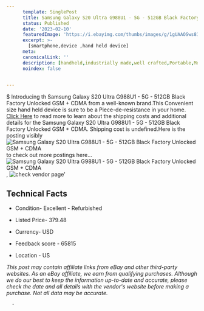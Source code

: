 ```yaml
---
      template: SinglePost
      title: Samsung Galaxy S20 Ultra G988U1 - 5G - 512GB Black Factory Unlocked GSM + CDMA
      status: Published
      date: '2023-02-10'
      featuredImage: 'https://i.ebayimg.com/thumbs/images/g/1gUAAOSws81jKPxD/s-l225.jpg'
      excerpt: >-
        [smartphone,device ,hand held device]
      meta:
      canonicalLink: ''
      description: [handheld,industrially made,well crafted,Portable,Mobile,Compact,Convenient,Lightweight,Maneuverable,Man-portable,Miniature,Carriable,Hand-held,Light,Holdable,Transportable,Mobile device,Pocket-sized,On-the-go,Wireless,Cordless,Compact size,Convenient size, smartphone,device ,hand held device]
      noindex: false
      

---
```

$
      Introducing th Samsung Galaxy S20 Ultra G988U1 - 5G - 512GB Black Factory Unlocked GSM + CDMA from a well-known brand.This Convenient size hand held device is sure to be a Piece-de-resistance in your home. [Click Here](https://www.ebay.com/itm/125750909476?hash=item1d47569a24%3Ag%3A1gUAAOSws81jKPxD&mkevt=1&mkcid=1&mkrid=711-53200-19255-0&campid=%253CePNCampaignId%253E&customid=%253CreferenceId%253E&toolid=10049) to read more to learn about the shipping costs and additional details for the Samsung Galaxy S20 Ultra G988U1 - 5G - 512GB Black Factory Unlocked GSM + CDMA. Shipping cost is undefined.Here is the posting visibly ![Samsung Galaxy S20 Ultra G988U1 - 5G - 512GB Black Factory Unlocked GSM + CDMA](https://i.ebayimg.com/thumbs/images/g/1gUAAOSws81jKPxD/s-l225.jpg) to check out more postings here... ![Samsung Galaxy S20 Ultra G988U1 - 5G - 512GB Black Factory Unlocked GSM + CDMA](https://i.ebayimg.com/images/g/1gUAAOSws81jKPxD/s-l960.jpg), ![check vendor page](https://origin-galleryplus.ebayimg.com/ws/web/125750909476_2_0_1/225x225.jpg)'

      

 ## Technical Facts 



     
      

 - Condition- Excellent - Refurbished 


      

 - Listed Price- 379.48 


      

 - Currency- USD 


      

 - Feedback score - 65815 


      

 - Location - US 


      
      

 *_This post may contain affiliate links from eBay and other third-party websites. As an eBay affiliate, we earn from qualifying purchases. Although we do our best to keep the information up-to-date and accurate, please check the date and all details with the vendor's website before making a purchase. Not all data may be accurate._*




      -
